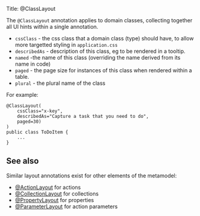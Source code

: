 Title: @ClassLayout

The `@ClassLayout` annotation applies to domain classes, collecting together all UI hints within a single
annotation.

* `cssClass` - the css class that a domain class (type) should have, to allow more targetted styling in `application.css`
* `describedAs` - description of this class, eg to be rendered in a tooltip.
* `named` -the name of this class (overriding the name derived from its name in code)
* `paged` - the page size for instances of this class when rendered within a table.
* `plural` - the plural name of the class


For example:

    @ClassLayout(
        cssClass="x-key",
        describedAs="Capture a task that you need to do",
        paged=30)
    )
    public class ToDoItem {
        ...
    }


## See also

Similar layout annotations exist for other elements of the metamodel:

* [@ActionLayout](./ActionLayout.html) for actions
* [@CollectionLayout](./CollectionLayout.html) for collections
* [@PropertyLayout](./PropertyLayout.html) for properties
* [@ParameterLayout](./ParameterLayout.html) for action parameters


